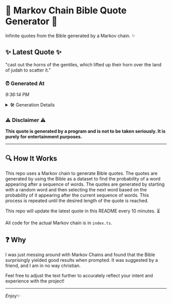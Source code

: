 # 📖 Markov Chain Bible Quote Generator 📖

Infinite quotes from the Bible generated by a Markov chain. ✨

## ✨ Latest Quote ✨
"cast out the horns of the gentiles, which lifted up their horn over the land of judah to scatter it."

### ⏰ Generated At
*9:36:14 PM*

<details>
    <summary>🛠️ Generation Details</summary>
    <p>
        <strong>🌱 Seed:</strong> cast<br>
        <strong>🔄 Iterations:</strong> 19<br>
        <strong>📜 Context History:</strong><br>[ cast ]: out<br>[ cast, out ]: the<br>[ cast, out, the ]: horns<br>[ cast, out, the, horns ]: of<br>[ cast, out, the, horns, of ]: the<br>[ cast, out, the, horns, of, the ]: gentiles,<br>[ out, the, horns, of, the, gentiles, ]: which<br>[ the, horns, of, the, gentiles,, which ]: lifted<br>[ horns, of, the, gentiles,, which, lifted ]: up<br>[ of, the, gentiles,, which, lifted, up ]: their<br>[ the, gentiles,, which, lifted, up, their ]: horn<br>[ gentiles,, which, lifted, up, their, horn ]: over<br>[ which, lifted, up, their, horn, over ]: the<br>[ lifted, up, their, horn, over, the ]: land<br>[ up, their, horn, over, the, land ]: of<br>[ their, horn, over, the, land, of ]: judah<br>[ horn, over, the, land, of, judah ]: to<br>[ over, the, land, of, judah, to ]: scatter<br>[ the, land, of, judah, to, scatter ]: it.<br>
    </p>
</details>

### ⚠️ Disclaimer ⚠️
**This quote is generated by a program and is not to be taken seriously. It is purely for entertainment purposes.**

---

## 🔍 How It Works

This repo uses a Markov chain to generate Bible quotes. The quotes are generated by using the Bible as a dataset to find the probability of a word appearing after a sequence of words. The quotes are generated by starting with a random word and then selecting the next word based on the probability of it appearing after the current sequence of words. This process is repeated until the desired length of the quote is reached.

This repo will update the latest quote in this README every 10 minutes. ⏳

All code for the actual Markov chain is in `index.ts`.

## ❓ Why

I was just messing around with Markov Chains and found that the Bible surprisingly yielded good results when prompted. 
It was suggested by a friend, and I am in no way christian.

Feel free to adjust the text further to accurately reflect your intent and experience with the project!

---

*Enjoy*✨
